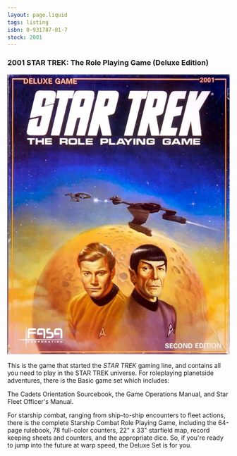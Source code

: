 ```yaml
---
layout: page.liquid
tags: listing
isbn: 0-931787-01-7
stock: 2001
---
```


### 2001 STAR TREK: The Role Playing Game (Deluxe Edition)

![FASA 2001 Deluxe](/images/FASA-2001D.webp)

This is the game that started the *STAR TREK* gaming line, and contains all you need to play in the STAR TREK universe. For roleplaying planetside adventures, there is the Basic game set which includes: 

The Cadets Orientation Sourcebook, the Game Operations Manual, and Star Fleet Officer's Manual. 

For starship combat, ranging from ship-to-ship encounters to fleet actions, there is the complete Starship Combat Role Playing Game, including the 64-page rulebook, 78 full-color counters, 22" x 33" starfield map, record keeping sheets and counters, and the appropriate dice. So, if you're ready to jump into the future at warp speed, the Deluxe Set is for you.